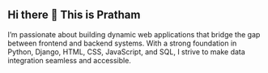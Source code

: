 ## Hi there 👋 This is Pratham

<!--
**pjain0608/pjain0608** is a ✨ _special_ ✨ repository because its `README.md` (this file) appears on your GitHub profile.

Here are some ideas to get you started:

- 🔭 I’m currently working on ...
- 🌱 I’m currently learning ...
- 👯 I’m looking to collaborate on ...
- 🤔 I’m looking for help with ...
- 💬 Ask me about ...
- 📫 How to reach me: ...
- 😄 Pronouns: ...
- ⚡ Fun fact: ...
-->
I’m passionate about building dynamic web applications that bridge the gap between frontend and backend systems. With a strong foundation in Python, Django, HTML, CSS, JavaScript, and SQL, I strive to make data integration seamless and accessible.
